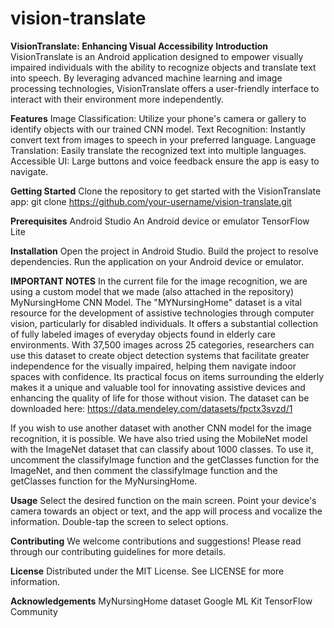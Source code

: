 # vision-translate

**VisionTranslate: Enhancing Visual Accessibility**
**Introduction**
VisionTranslate is an Android application designed to empower visually impaired individuals with the ability to recognize objects and translate text into speech. By leveraging advanced machine learning and image processing technologies, VisionTranslate offers a user-friendly interface to interact with their environment more independently.

**Features**
Image Classification: Utilize your phone's camera or gallery to identify objects with our trained CNN model.
Text Recognition: Instantly convert text from images to speech in your preferred language.
Language Translation: Easily translate the recognized text into multiple languages.
Accessible UI: Large buttons and voice feedback ensure the app is easy to navigate.

**Getting Started**
Clone the repository to get started with the VisionTranslate app:
git clone https://github.com/your-username/vision-translate.git

**Prerequisites**
Android Studio
An Android device or emulator
TensorFlow Lite

**Installation**
Open the project in Android Studio.
Build the project to resolve dependencies.
Run the application on your Android device or emulator.

**IMPORTANT NOTES**
In the current file for the image recognition, we are using a custom model that we made (also attached in the repository) MyNursingHome CNN Model. The "MYNursingHome" dataset is a vital resource for the development of assistive technologies through computer vision, particularly for disabled individuals. It offers a substantial collection of fully labeled images of everyday objects found in elderly care environments. With 37,500 images across 25 categories, researchers can use this dataset to create object detection systems that facilitate greater independence for the visually impaired, helping them navigate indoor spaces with confidence. Its practical focus on items surrounding the elderly makes it a unique and valuable tool for innovating assistive devices and enhancing the quality of life for those without vision. The dataset can be downloaded here: https://data.mendeley.com/datasets/fpctx3svzd/1

If you wish to use another dataset with another CNN model for the image recognition, it is possible. We have also tried using the MobileNet model with the ImageNet dataset that can classify about 1000 classes. To use it, uncomment the classifyImage function and the getClasses function for the ImageNet, and then comment the classifyImage function and the getClasses function for the MyNursingHome.

**Usage**
Select the desired function on the main screen. Point your device's camera towards an object or text, and the app will process and vocalize the information. Double-tap the screen to select options.

**Contributing**
We welcome contributions and suggestions! Please read through our contributing guidelines for more details.

**License**
Distributed under the MIT License. See LICENSE for more information.

**Acknowledgements**
MyNursingHome dataset
Google ML Kit
TensorFlow Community
